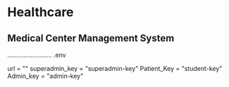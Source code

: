 <h1>Healthcare</h1>
<h2>Medical Center Management System</h2>

.........................
.env

url = ""
superadmin_key = "superadmin-key"
Patient_Key = "student-key"
Admin_key = "admin-key"
